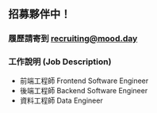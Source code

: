 ## 招募夥伴中！

### 履歷請寄到 recruiting@mood.day

### 工作說明 (Job Description)

* 前端工程師 Frontend Software Engineer
* 後端工程師 Backend Software Engineer
* 資料工程師 Data Engineer

